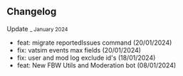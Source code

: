## Changelog

Update <small>_ January 2024</small>

- feat: migrate reportedIssues command (20/01/2024)
- fix: vatsim events max fields (20/01/2024)
- fix: user and mod log exclude id's (18/01/2024)
- feat: New FBW Utils and Moderation bot (08/01/2024)
